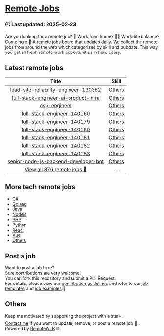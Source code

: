 # [Remote Jobs](https://github.com/RemoteWLB/remote-jobs)  
### 🕘 Last updated: 2025-02-23  
Are you looking for a remote job? 💼 Work from home? 👩‍💻 Work-life balance?  
Come here.🎁 A remote jobs board that updates daily. We collect the remote jobs from around the web which categorized by skill and pubdate. This way you get all fresh remote work opportunities in here easily.  
  
## Latest remote jobs  
| Title | Skill |  
|:-----:|:-----:|  
| [lead-site-reliability-engineer-130362](https://github.com/RemoteWLB/remote-jobs/tree/main/jobs/Others/2025-02/lead-site-reliability-engineer-130362) | [Others](https://github.com/RemoteWLB/remote-jobs/tree/main/jobs/Others/) |  
| [full-stack-engineer-ai-product-infra](https://github.com/RemoteWLB/remote-jobs/tree/main/jobs/Others/2025-02/full-stack-engineer-ai-product-infra) | [Others](https://github.com/RemoteWLB/remote-jobs/tree/main/jobs/Others/) |  
| [osp-engineer](https://github.com/RemoteWLB/remote-jobs/tree/main/jobs/Others/2025-02/osp-engineer) | [Others](https://github.com/RemoteWLB/remote-jobs/tree/main/jobs/Others/) |  
| [full-stack-engineer-140160](https://github.com/RemoteWLB/remote-jobs/tree/main/jobs/Others/2025-02/full-stack-engineer-140160) | [Others](https://github.com/RemoteWLB/remote-jobs/tree/main/jobs/Others/) |  
| [full-stack-engineer-140179](https://github.com/RemoteWLB/remote-jobs/tree/main/jobs/Others/2025-02/full-stack-engineer-140179) | [Others](https://github.com/RemoteWLB/remote-jobs/tree/main/jobs/Others/) |  
| [full-stack-engineer-140180](https://github.com/RemoteWLB/remote-jobs/tree/main/jobs/Others/2025-02/full-stack-engineer-140180) | [Others](https://github.com/RemoteWLB/remote-jobs/tree/main/jobs/Others/) |  
| [full-stack-engineer-140181](https://github.com/RemoteWLB/remote-jobs/tree/main/jobs/Others/2025-02/full-stack-engineer-140181) | [Others](https://github.com/RemoteWLB/remote-jobs/tree/main/jobs/Others/) |  
| [full-stack-engineer-140182](https://github.com/RemoteWLB/remote-jobs/tree/main/jobs/Others/2025-02/full-stack-engineer-140182) | [Others](https://github.com/RemoteWLB/remote-jobs/tree/main/jobs/Others/) |  
| [full-stack-engineer-140183](https://github.com/RemoteWLB/remote-jobs/tree/main/jobs/Others/2025-02/full-stack-engineer-140183) | [Others](https://github.com/RemoteWLB/remote-jobs/tree/main/jobs/Others/) |  
| [senior-node-js-backend-developer-bot](https://github.com/RemoteWLB/remote-jobs/tree/main/jobs/Others/2025-02/senior-node-js-backend-developer-bot) | [Others](https://github.com/RemoteWLB/remote-jobs/tree/main/jobs/Others/) |  
| [View all 876 remote jobs 👋](https://github.com/RemoteWLB/remote-jobs/tree/main/jobs) | ... |  
## More tech remote jobs  
* [C#](https://github.com/RemoteWLB/remote-jobs/tree/main/jobs/C%23)  
* [Golang](https://github.com/RemoteWLB/remote-jobs/tree/main/jobs/Golang)   
* [Java](https://github.com/RemoteWLB/remote-jobs/tree/main/jobs/Java)   
* [Nodejs](https://github.com/RemoteWLB/remote-jobs/tree/main/jobs/Nodejs)   
* [PHP](https://github.com/RemoteWLB/remote-jobs/tree/main/jobs/PHP)   
* [Python](https://github.com/RemoteWLB/remote-jobs/tree/main/jobs/Python)   
* [React](https://github.com/RemoteWLB/remote-jobs/tree/main/jobs/React)   
* [Vue](https://github.com/RemoteWLB/remote-jobs/tree/main/jobs/Vue)   
* [Others](https://github.com/RemoteWLB/remote-jobs/tree/main/jobs/Others)  
## Post a job  
Want to post a job here?  
Sure,contributions are very welcome!  
You can fork this repository and submit a Pull Request.  
For details, please view our [contribution guidelines](https://github.com/RemoteWLB/remote-jobs/tree/main/.github/contributing.md) and refer to our [job templates](https://github.com/RemoteWLB/remote-jobs/tree/main/.github/jobs_template.md) and [job examples](https://github.com/RemoteWLB/remote-jobs/tree/main/.github/jobs_example.md).🤝  
## Others  
Keep me motivated by supporting the project with a star⭐.  
[Contact me](https://remotewlb.com/about) if you want to update, remove, or post a remote job 💼 .  
Powered by [RemoteWLB](https://remotewlb.com) 🌐.

